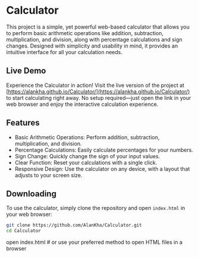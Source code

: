 # Calculator

This project is a simple, yet powerful web-based calculator that allows you to perform basic arithmetic operations like addition, subtraction, multiplication, and division, along with percentage calculations and sign changes. Designed with simplicity and usability in mind, it provides an intuitive interface for all your calculation needs.

## Live Demo

Experience the Calculator in action! Visit the live version of the project at [https://alankha.github.io/Calculator/](https://alankha.github.io/Calculator/) to start calculating right away. No setup required—just open the link in your web browser and enjoy the interactive calculation experience.

## Features

- Basic Arithmetic Operations: Perform addition, subtraction, multiplication, and division.
- Percentage Calculations: Easily calculate percentages for your numbers.
- Sign Change: Quickly change the sign of your input values.
- Clear Function: Reset your calculations with a single click.
- Responsive Design: Use the calculator on any device, with a layout that adjusts to your screen size.

## Downloading

To use the calculator, simply clone the repository and open `index.html` in your web browser:

```bash
git clone https://github.com/AlanKha/Calculator.git
cd Calculator
```
open index.html # or use your preferred method to open HTML files in a browser
